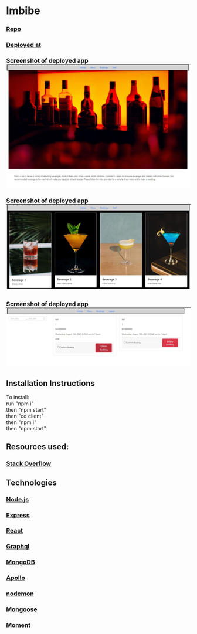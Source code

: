# Imbibe

### [Repo](https://github.com/JWCoad/Imbibe)

### [Deployed at](https://desolate-bayou-43609.herokuapp.com/)

### Screenshot of deployed app ![Screenshot](\client\src\assets\images\screenshot.JPG)

### Screenshot of deployed app ![Screenshot](client\src\assets\images\screenshot2.JPG)

### Screenshot of deployed app ![Screenshot](client\src\assets\images\screenshot3.JPG)

## Installation Instructions

To install:<br/>
run "npm i"<br/>
then "npm start"<br/>
then "cd client"<br/>
then "npm i"<br/>
then "npm start"<br/>

## Resources used:

### [Stack Overflow](https://stackoverflow.com/)

## Technologies

### [Node.js](https://nodejs.org/)

### [Express](https://expressjs.com/)

### [React](https://reactjs.org/)

### [Graphql](https://graphql.org/)

### [MongoDB](https://www.mongodb.com/)

### [Apollo](https://www.apollographql.com/docs/)

### [nodemon](https://www.npmjs.com/package/nodemon)

### [Mongoose](https://www.npmjs.com/package/mongoose)

### [Moment](https://www.npmjs.com/package/moment)
